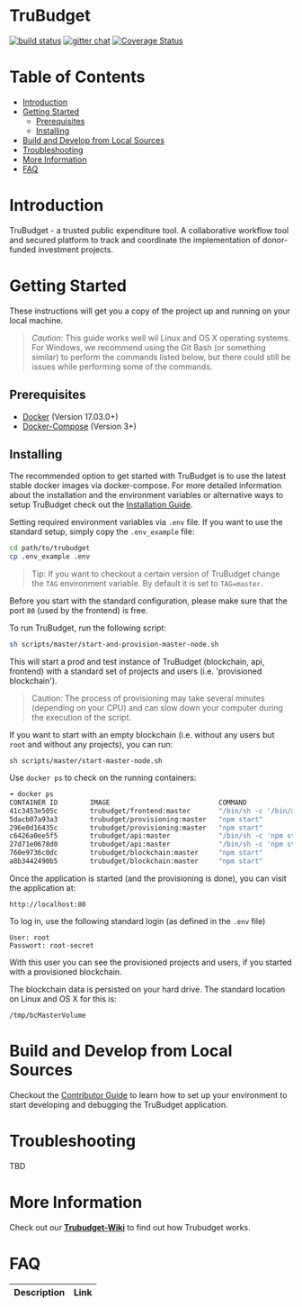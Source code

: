 # TruBudget <!-- omit in TOC -->

[![build status](https://travis-ci.com/openkfw/TruBudget.svg?branch=master)](https://travis-ci.com/openkfw/TruBudget)
[![gitter chat](https://img.shields.io/badge/chat-on%20gitter-brightgreen.svg)](https://gitter.im/Tru-Community/community)
[![Coverage Status](https://coveralls.io/repos/github/openkfw/TruBudget/badge.svg)](https://coveralls.io/github/openkfw/TruBudget)

# Table of Contents <!-- omit in TOC -->

- [Introduction](#introduction)
- [Getting Started](#getting-started)
  - [Prerequisites](#prerequisites)
  - [Installing](#installing)
- [Build and Develop from Local Sources](#build-and-develop-from-local-sources)
- [Troubleshooting](#troubleshooting)
- [More Information](#more-information)
- [FAQ](#faq)

# Introduction

TruBudget - a trusted public expenditure tool. A collaborative workflow tool and secured platform to track and coordinate the implementation of donor-funded investment projects.

# Getting Started

These instructions will get you a copy of the project up and running on your local machine.

>_Caution_: This guide works well wil Linux and OS X operating systems. For Windows, we recommend using the Git Bash (or something similar) to perform the commands listed below, but there could still be issues while performing some of the commands.

## Prerequisites

- [Docker](https://www.docker.com/) (Version 17.03.0+)
- [Docker-Compose](https://docs.docker.com/compose/) (Version 3+)

## Installing

The recommended option to get started with TruBudget is to use the latest stable docker images via docker-compose.
For more detailed information about the installation and the environment variables or alternative ways to setup TruBudget check out the [Installation Guide](./doc/wiki/Installation-Guide/Installation-Guide.md).

Setting required environment variables via `.env` file. If you want to use the standard setup, simply copy the `.env_example` file:

```bash
cd path/to/trubudget
cp .env_example .env
```

>Tip: If you want to checkout a certain version of TruBudget change the `TAG` environment variable. By default it is set to `TAG=master`.

Before you start with the standard configuration, please make sure that the port `80` (used by the frontend) is free.

To run TruBudget, run the following script:

```bash
sh scripts/master/start-and-provision-master-node.sh
```

This will start a prod and test instance of TruBudget (blockchain, api, frontend) with a standard set of projects and users (i.e. 'provisioned blockchain').
> Caution: The process of provisioning may take several minutes (depending on your CPU) and can slow down your computer during the execution of the script.

If you want to start with an empty blockchain (i.e. without any users but `root` and without any projects), you can run:
```
sh scripts/master/start-master-node.sh
```

Use `docker ps` to check on the running containers:

```bash
➜ docker ps
CONTAINER ID        IMAGE                           COMMAND                  CREATED             STATUS              PORTS                NAMES
41c3453e505c        trubudget/frontend:master       "/bin/sh -c '/bin/as…"   5 minutes ago       Up 5 minutes        0.0.0.0:80->80/tcp   trubudget_frontend_1
5dacb07a93a3        trubudget/provisioning:master   "npm start"              5 minutes ago       Up 5 minutes                             trubudget_provision-test_1
296e0d16435c        trubudget/provisioning:master   "npm start"              5 minutes ago       Up 5 minutes                             trubudget_provision-prod_1
c6426a0ee5f5        trubudget/api:master            "/bin/sh -c 'npm sta…"   5 minutes ago       Up 5 minutes                             trubudget_testapi_1
27d71e0678d0        trubudget/api:master            "/bin/sh -c 'npm sta…"   5 minutes ago       Up 5 minutes                             trubudget_api_1
760e9736c0dc        trubudget/blockchain:master     "npm start"              5 minutes ago       Up 5 minutes        7447/tcp, 8000/tcp   trubudget_master_1
a8b3442490b5        trubudget/blockchain:master     "npm start"              5 minutes ago       Up 5 minutes        7447/tcp, 8000/tcp   trubudget_testmaster_1
```

Once the application is started (and the provisioning is done), you can visit the application at:
```
http://localhost:80
```

To log in, use the following standard login (as defined in the `.env` file)
```
User: root
Passwort: root-secret
```
With this user you can see the provisioned projects and users, if you started with a provisioned blockchain.

The blockchain data is persisted on your hard drive. The standard location on Linux and OS X for this is:
```
/tmp/bcMasterVolume
```


# Build and Develop from Local Sources

Checkout the [Contributor Guide](https://github.com/openkfw/TruBudget/blob/master/doc/wiki/Contributor-Guide/Contributor-Guide.md) to learn how to set up your environment to start developing and debugging the TruBudget application.

# Troubleshooting
TBD

# More Information

Check out our [**Trubudget-Wiki**](./doc/README.md) to find out how Trubudget works.

# FAQ

| Description | Link |
| :---------- | :--- |
